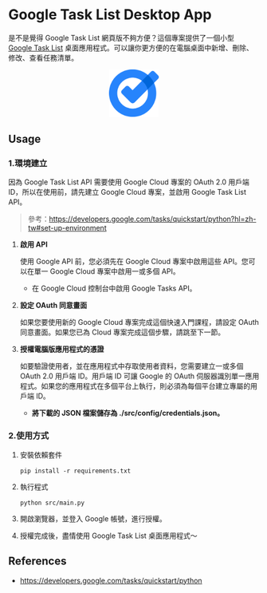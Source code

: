 # Google Task List Desktop App

是不是覺得 Google Task List 網頁版不夠方便？這個專案提供了一個小型 [Google Task List](https://tasks.google.com/) 桌面應用程式。可以讓你更方便的在電腦桌面中新增、刪除、修改、查看任務清單。

<p align="center">
  <img src="./asset/Google_Tasks_2021.svg.png" width="100" alt="Google Tasks Logo">
</p>

## Usage

### 1.環境建立

因為 Google Task List API 需要使用 Google Cloud 專案的 OAuth 2.0 用戶端 ID，所以在使用前，請先建立 Google Cloud 專案，並啟用 Google Task List API。

> 參考：https://developers.google.com/tasks/quickstart/python?hl=zh-tw#set-up-environment

1. **啟用 API**

    使用 Google API 前，您必須先在 Google Cloud 專案中啟用這些 API。您可以在單一 Google Cloud 專案中啟用一或多個 API。
    - 在 Google Cloud 控制台中啟用 Google Tasks API。

2. **設定 OAuth 同意畫面**

    如果您要使用新的 Google Cloud 專案完成這個快速入門課程，請設定 OAuth 同意畫面。如果您已為 Cloud 專案完成這個步驟，請跳至下一節。

3. **授權電腦版應用程式的憑證**

    如要驗證使用者，並在應用程式中存取使用者資料，您需要建立一或多個 OAuth 2.0 用戶端 ID。用戶端 ID 可讓 Google 的 OAuth 伺服器識別單一應用程式。如果您的應用程式在多個平台上執行，則必須為每個平台建立專屬的用戶端 ID。

    - **將下載的 JSON 檔案儲存為 ./src/config/credentials.json。**

### 2.使用方式

1. 安裝依賴套件

    ```
    pip install -r requirements.txt
    ```

2. 執行程式

    ```
    python src/main.py
    ```

3. 開啟瀏覽器，並登入 Google 帳號，進行授權。

4. 授權完成後，盡情使用 Google Task List 桌面應用程式～

## References

- https://developers.google.com/tasks/quickstart/python
